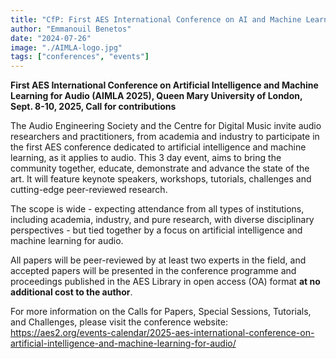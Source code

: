 ```yaml
---
title: "CfP: First AES International Conference on AI and Machine Learning for Audio (AIMLA 2025)"
author: "Emmanouil Benetos"
date: "2024-07-26"
image: "./AIMLA-logo.jpg"
tags: ["conferences", "events"]
---
```


<b>First AES International Conference on Artificial Intelligence and Machine Learning for Audio (AIMLA 2025), Queen Mary University of London, Sept. 8-10, 2025, Call for contributions</b>

The Audio Engineering Society and the Centre for Digital Music invite audio researchers and practitioners, from academia and industry to participate in the first AES conference dedicated to artificial intelligence and machine learning, as it applies to audio. This 3 day event, aims to bring the community together, educate, demonstrate and advance the state of the art. It will feature keynote speakers, workshops, tutorials, challenges and cutting-edge peer-reviewed research.

The scope is wide - expecting attendance from all types of institutions, including academia, industry, and pure research, with diverse disciplinary perspectives - but tied together by a focus on artificial intelligence and machine learning for audio. 

All papers will be peer-reviewed by at least two experts in the field, and accepted papers will be presented in the conference programme and proceedings published in the AES Library in open access (OA) format <b>at no additional cost to the author</b>. 

For more information on the Calls for Papers, Special Sessions, Tutorials, and Challenges, please visit the conference website: https://aes2.org/events-calendar/2025-aes-international-conference-on-artificial-intelligence-and-machine-learning-for-audio/ 
